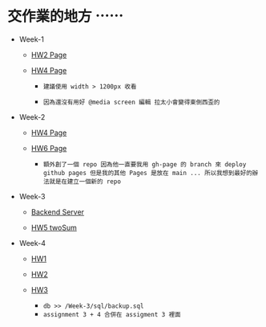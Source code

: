 # 交作業的地方 ⋯⋯

- Week-1

  - [HW2 Page](https://huanciou.github.io/remote-assignments/Week-1/Assignment-2/index.html)

  - [HW4 Page](https://huanciou.github.io/remote-assignments/Week-1/Assignment-4/index.html)

    - `建議使用 width > 1200px 收看`

    - `因為還沒有用好 @media screen 編輯 拉太小會變得東倒西歪的`

- Week-2

  - [HW4 Page](https://huanciou.github.io/remote-assignments/Week-2/Assignment-4/index.html)

  - [HW6 Page](https://huanciou.github.io/my-react-app/)

    - `額外創了一個 repo 因為他一直要我用 gh-page 的 branch 來 deploy github pages 但是我的其他 Pages 是放在 main ... 所以我想到最好的辦法就是在建立一個新的 repo`

- Week-3

  - [Backend Server](https://github.com/huanciou/remote-assignments/tree/main/Week-3/Assignments)

  - [HW5 twoSum](https://github.com/huanciou/remote-assignments/blob/main/Week-3/Assignments/Assignments-5/twoSum.js)

- Week-4

  - [HW1](https://github.com/huanciou/remote-assignments/blob/main/Week-4/Assignment-1/app.js)

  - [HW2](https://github.com/huanciou/remote-assignments/blob/main/Week-4/Assignment-2/app.js)

  - [HW3](https://github.com/huanciou/remote-assignments/blob/main/Week-3)

    - `db >> /Week-3/sql/backup.sql  `
    - `assignment 3 + 4 合併在 assigment 3 裡面`
